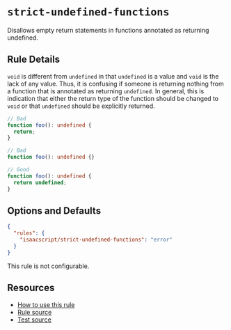 # `strict-undefined-functions`

Disallows empty return statements in functions annotated as returning undefined.

## Rule Details

`void` is different from `undefined` in that `undefined` is a value and `void` is the lack of any value. Thus, it is confusing if someone is returning nothing from a function that is annotated as returning `undefined`. In general, this is indication that either the return type of the function should be changed to `void` or that `undefined` should be explicitly returned.

```ts
// Bad
function foo(): undefined {
  return;
}

// Bad
function foo(): undefined {}

// Good
function foo(): undefined {
  return undefined;
}
```

## Options and Defaults

```json
{
  "rules": {
    "isaacscript/strict-undefined-functions": "error"
  }
}
```

This rule is not configurable.

## Resources

- [How to use this rule](../README.md#install--usage)
- [Rule source](../../src/rules/strict-undefined-functions.ts)
- [Test source](../../tests/rules/strict-undefined-functions.test.ts)
